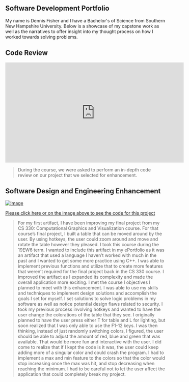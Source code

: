 ## Software Development Portfolio

My name is Dennis Fisher and I have a Bachelor's of Science from Southern New Hampshire University. Below is a showcase of my capstone work as well as the narratives to offer insight into my thought process on how I worked towards solving problems.

## Code Review
<iframe width="560" height="315" src="https://www.youtube.com/embed/etfyGvEYu7I" frameborder="0" allow="accelerometer; autoplay; encrypted-media; gyroscope; picture-in-picture" allowfullscreen></iframe>

>During the course, we were asked to perform an in-depth code review on our project that we selected for enhancement.

## Software Design and Engineering Enhancement

[![image](https://engineering.fb.com/wp-content/uploads/2015/06/1522635669452_11.jpg)](https://github.com/dennis-fisher-snhu/dennis-fisher-snhu.github.io/tree/master/tableDennis)

[Please click here or on the image above to see the code for this project](https://github.com/dennis-fisher-snhu/dennis-fisher-snhu.github.io/tree/master/tableDennis)
>For my first artifact, I have been improving my final project from my CS 330: Computational Graphics and Visualization course. For that course’s final project, I built a table that can be moved around by the user. By using hotkeys, the user could zoom around and move and rotate the table however they pleased. I took this course during the 19EW6 term. 
>I wanted to include this artifact in my ePortfolio as it was an artifact that used a language I haven’t worked with much in the past and I wanted to get some more practice using C++. I was able to implement previous functions and utilize that to create more features that weren’t required for the final project back in the CS 330 course. I improved the artifact as I expanded its complexity and made the overall application more exciting. 
>I met the course I objectives I planned to meet with this enhancement. I was able to use my skills and techniques to implement design solutions and accomplish the goals I set for myself. I set solutions to solve logic problems in my software as well as notice potential design flaws related to security. 
>I took my previous process involving hotkeys and wanted to have the user change the colorations of the table that they see. I originally planned to have the user press either T for table and L for lighting, but soon realized that I was only able to use the F1-12 keys. I was then thinking, instead of just randomly switching colors, I figured, the user should be able to adjust the amount of red, blue and green that was available. That would be more fun and interactive with the user. I did come to realize that if I kept the code is it was, the user could keep adding more of a singular color and could crash the program. I had to implement a max and min feature to the colors so that the color would stop increasing once the max was hit, and stop decreasing when reaching the minimum. I had to be careful not to let the user affect the application that could completely break my project.

